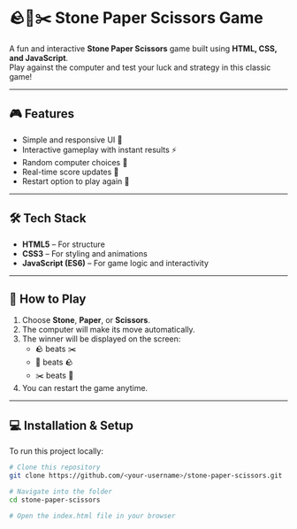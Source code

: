 # 🪨📄✂️ Stone Paper Scissors Game

A fun and interactive **Stone Paper Scissors** game built using **HTML, CSS, and JavaScript**.  
Play against the computer and test your luck and strategy in this classic game!

---

## 🎮 Features

- Simple and responsive UI 🎨  
- Interactive gameplay with instant results ⚡  
- Random computer choices 🤖  
- Real-time score updates 🧮  
- Restart option to play again 🔁  

---

## 🛠️ Tech Stack

- **HTML5** – For structure  
- **CSS3** – For styling and animations  
- **JavaScript (ES6)** – For game logic and interactivity  

---
## 🚀 How to Play

1. Choose **Stone**, **Paper**, or **Scissors**.  
2. The computer will make its move automatically.  
3. The winner will be displayed on the screen:
   - 🪨 beats ✂️  
   - 📄 beats 🪨  
   - ✂️ beats 📄  
4. You can restart the game anytime.

---

## 💻 Installation & Setup

To run this project locally:

```bash
# Clone this repository
git clone https://github.com/<your-username>/stone-paper-scissors.git

# Navigate into the folder
cd stone-paper-scissors

# Open the index.html file in your browser
